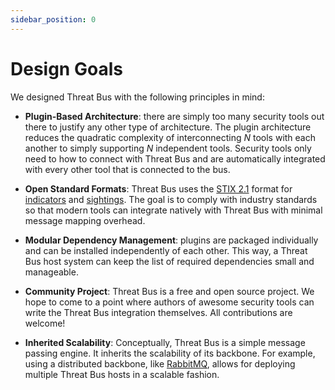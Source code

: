 ```yaml
---
sidebar_position: 0
---
```


# Design Goals

We designed Threat Bus with the following principles in mind:

- **Plugin-Based Architecture**: there are simply too many security tools out
  there to justify any other type of architecture. The plugin architecture
  reduces the quadratic complexity of interconnecting *N* tools with each
  another to simply supporting *N* independent tools. Security tools only need
  to how to connect with Threat Bus and are automatically integrated with every
  other tool that is connected to the bus.

- **Open Standard Formats**: Threat Bus uses the [STIX
  2.1](https://docs.oasis-open.org/cti/stix/v2.1/stix-v2.1.html) format for
  [indicators](https://docs.oasis-open.org/cti/stix/v2.1/cs02/stix-v2.1-cs02.html#_muftrcpnf89v)
  and
  [sightings](https://docs.oasis-open.org/cti/stix/v2.1/cs02/stix-v2.1-cs02.html#_a795guqsap3r).
  The goal is to comply with industry standards so that modern tools can
  integrate natively with Threat Bus with minimal message mapping overhead.

- **Modular Dependency Management**: plugins are packaged individually and can
  be installed independently of each other. This way, a Threat Bus host system
  can keep the list of required dependencies small and manageable.

- **Community Project**: Threat Bus is a free and open source project. We hope
  to come to a point where authors of awesome security tools can write the
  Threat Bus integration themselves. All contributions are welcome!

- **Inherited Scalability**: Conceptually, Threat Bus is a simple message
  passing engine. It inherits the scalability of its backbone. For example,
  using a distributed backbone, like
  [RabbitMQ](plugins/backbones/rabbitmq), allows for deploying
  multiple Threat Bus hosts in a scalable fashion.
